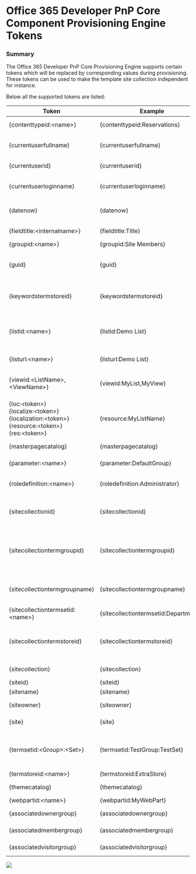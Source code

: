 Office 365 Developer PnP Core Component Provisioning Engine Tokens
==================================================================

### Summary ###
The Office 365 Developer PnP Core Provisioning Engine supports certain tokens which will be replaced by corresponding values during provisioning.
These tokens can be used to make the template site collection independent for instance.

Below all the supported tokens are listed:


|Token|Example|Output example|Description
|-----|-------|-----------|-----
|{contenttypeid:&lt;name&gt;}|{contenttypeid:Reservations}|0x0102004F51EFDEA49C49668EF9C6744C8CF87D|Will return the id of the content type by name.|
|{currentuserfullname}|{currentuserfullname}|Test User|Will return the full name of the user. Notice, does not work when using app only authentication.|
|{currentuserid}|{currentuserid}|12|Will return the current user id, as present in the Site User Info List|
|{currentuserloginname}|{currentuserloginname}|i:0#.f\|membership\|user@domain.com|Returns the current login name of the user. Notice that this does not work when using app only authentication|
|{datenow}|{datenow}|2017-01-13T22:53:15.908Z|Returns the current date and time converted to UTC and formatted as "yyyy'-'MM'-'dd'T'HH':'mm':'ss'.'fffK"|
|{fieldtitle:&lt;internalname&gt;}|{fieldtitle:Title}|Title|Returns the title (displayname) of a field by its internal name|
|{groupid:&lt;name&gt;}|{groupid:Site Members}|5|Returns the id of the group by name|
|{guid}|{guid}|678149a4-208e-491e-9e93-a2b0d754f5e4|Returns a new guid without { }. Write {{guid}} to return a guid in the shape of {678149a4-208e-491e-9e93-a2b0d754f5e4}|
|{keywordstermstoreid}|{keywordstermstoreid}|FDF19D89-A82F-4AB9-9BB5-B49E6CA5212E|Will return the ID/Guid of the keyword term store, without { }. If you want a ID with { } around the value, use the token as follows: {{keywordstermstoreid}}|
|{listid:&lt;name&gt;}|{listid:Demo List}|FDF19D89-A82F-4AB9-9BB5-B49E6CA5212E|Will return the ID of the list specified by the parameter, which is the title of the list. If you want a ID with { } around the value, use the token as follows: {{listid:Demo List}}|
|{listurl:&lt;name&gt;}|{listurl:Demo List}|lists/demolist|Will return the url of the list specified by the parameter, which is the title of the list.|
|{viewid:&lt;ListName&gt;,&lt;ViewName&gt;}|{viewid:MyList,MyView}|ddc063cb-0c0e-4ce1-821c-a1f629992e42|Returns the id of a given view in a list without { }. Write {{viewid:MyList,MyView}} to return an id in the shape of {ddc063cb-0c0e-4ce1-821c-a1f629992e42}|
|{loc:&lt;token&gt;}<br/>{localize:&lt;token&gt;}<br/>{localization:&lt;token&gt;}<br/>{resource:&lt;token&gt;}<br/>{res:&lt;token&gt;}|{resource:MyListName}|Mijn lijst|Returns a token from an embedded resource file in a template for the current language of the web you are provisioning to.|
|{masterpagecatalog}|{masterpagecatalog}|/sites/demo/_catalogs/masterpage|Will return the server relative url of the masterpage catalog for the current site.|
|{parameter:&lt;name&gt;}|{parameter:DefaultGroup}|string value|Will return the value of the parameter as specified in the template.|
|{roledefinition:&lt;name&gt;}|{roledefinition:Administrator}|Object of type RoleDefinition|Returns a roledefinition, to be used in Security elements of the template. Eg. Administrator, Contributor, Reader|
|{sitecollectionid}|{sitecollectionid}|73170a53-c1ce-4cd0-9569-e464069f1a69|Returns the id of the current site collection. Write {{sitecollectionid}} to return the id in the shape of {73170a53-c1ce-4cd0-9569-e464069f1a69}|
|{sitecollectiontermgroupid}|{sitecollectiontermgroupid}|2235e428-83a9-4486-9583-64dd454f9918|Returns the id of the current site collection term group. This group is not present by default in SharePoint 2013 and 2016, but if the token is encountered in the template and the group does not exist, it will be created.|
|{sitecollectiontermgroupname}|{sitecollectiontermgroupname}|Site Collection - mytenant.sharepoint.com-sites-demo|Returns the name of the site collection term group.  You can use this value also in as a nested token, alike {termsetid:{sitecollectiontermgroupname}:mytermset}|
|{sitecollectiontermsetid:&lt;name&gt;}|{sitecollectiontermsetid:Departments}|52a3abcd-4dec-4b9a-b5ba-f9220f8d47bd|Returns the id of a specific termset in the site collection term group.|
|{sitecollectiontermstoreid}|{sitecollectiontermstoreid}|FDF19D89-A82F-4AB9-9BB5-B49E6CA5212E|Will return the ID/Guid of the site collection term store without enclosing { }. If you want a ID with { } around the value, use the token as follows: {{sitecollectiontermstoreid}}.|
|{sitecollection}|{sitecollection}|/sites/demo|Will return the server relative URL of the current site collection rootweb|
|{siteid}|{siteid}|cb779dae-0b29-4cec-b3ac-9983d3389ad0|Returns the id of the current web.|
|{sitename}|{sitename}|My Demo Site|Returns the title of the current web.|
|{siteowner}|{siteowner}|i:0#.f\|membership\|user@domain.com|Returns the login name of the current owner of the site.|
|{site}|{site}|/sites/demo/test|Will returm the server relative URL of the current web.|
|{termsetid:&lt;Group&gt;:&lt;Set&gt;}|{termsetid:TestGroup:TestSet}|FDF19D89-A82F-4AB9-9BB5-B49E6CA5212|Will return the ID of the termset that is residing under the specified group. If you want a ID with { } around the value, use the token as follows: {{termsetid:TestGroup:TestSet}}.|
|{termstoreid:&lt;name&gt;}|{termstoreid:ExtraStore}|d42bcad2-0603-4b86-8e3d-72177f4519ca|Returns the id of a termstore by its name.|
|{themecatalog}|{themecatalog}|/sites/demo/_catalogs/theme|Will return the server relative url of the current site theme catalog.|
|{webpartid:&lt;name&gt;}|{webpartid:MyWebPart}|767245f6-5f47-4cb5-b558-bcc04956bb7b|Returns the id of a webpart by its name.|
|{associatedownergroup}|{associatedownergroup}|Owners|Will return the name of the site's associated owners group.|
|{associatedmembergroup}|{associatedmembergroup}|Members|Will return the name of the site's associated members group.|
|{associatedvisitorgroup}|{associatedvisitorgroup}|Vistors|Will return the name of the site's associated visitors group.|
<img src="https://telemetry.sharepointpnp.com/pnp-sites-core/core/provisioningenginetokens" /> 

